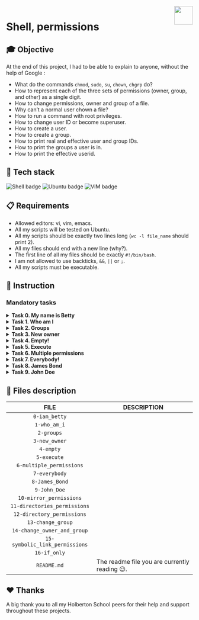 <img  height="50px" align="right" src="https://apply.holbertonschool.com/holberton-logo.png">

# Shell, permissions

## 🎓 Objective

At the end of this project, I had to be able to explain to anyone, without the help of Google :

- What do the commands `chmod`, `sudo`, `su`, `chown`, `chgrp` do?
- How to represent each of the three sets of permissions (owner, group, and other) as a single digit.
- How to change permissions, owner and group of a file.
- Why can’t a normal user chown a file?
- How to run a command with root privileges.
- How to change user ID or become superuser.
- How to create a user.
- How to create a group.
- How to print real and effective user and group IDs.
- How to print the groups a user is in.
- How to print the effective userid.

## 🔨 Tech stack

<p align="left">
    <img src="https://img.shields.io/badge/Shell-000000?logo=powerShell&logoColor=white&style=for-the-badge" alt="Shell badge">
    <img src="https://img.shields.io/badge/UBUNTU-e95420?logo=ubuntu&logoColor=white&style=for-the-badge" alt="Ubuntu badge">
    <img src="https://img.shields.io/badge/VIM-019733?logo=vim&logoColor=white&style=for-the-badge" alt="VIM badge">
<p>

## 📋 Requirements

- Allowed editors: vi, vim, emacs.
- All my scripts will be tested on Ubuntu.
- All my scripts should be exactly two lines long (`wc -l file_name` should print 2).
- All my files should end with a new line (why?).
- The first line of all my files should be exactly `#!/bin/bash`.
- I am not allowed to use backticks, `&&`, `||` or `;`.
- All my scripts must be executable.

## 📝 Instruction

### <span id="mandatory-tasks">Mandatory tasks</span>

<details>
	<summary>
		<b>Task 0. My name is Betty</b>
	</summary>
	<br>

Create a script that switches the current user to the user `betty`.
- You should use exactly 8 characters for your command (+1 character for the new line).
- You can assume that the user betty will exist when we will run your script.

```
julien@ubuntu:/tmp/h$ tail -1 0-iam_betty | wc -c
9
julien@ubuntu:/tmp/h$
```
#
**Repo:**
- GitHub repository: `holbertonschool-shell`.
- Directory: `permissions`.
- File: `0-iam_betty`.
<hr>
</details>

<details>
	<summary>
		<b>Task 1. Who am I</b>
	</summary>
	<br>

Write a script that prints the effective username of the current user.
```
julien@ubuntu:/tmp/h$ ./1-who_am_i
julien
julien@ubuntu:/tmp/h$ 
```
#
**Repo:**
- GitHub repository: `holbertonschool-shell`.
- Directory: `permissions`.
- File: `1-who_am_i`.
<hr>
</details>

<details>
	<summary>
		<b>Task 2. Groups</b>
	</summary>
	<br>

Write a script that prints all the groups the current user is part of.
```
julien@ubuntu:/tmp/h$ ./2-groups
julien adm cdrom sudo dip plugdev lpadmin sambashare
julien@ubuntu:/tmp/h$ 
```
Note: depending on the user, you will get a different output.
#
**Repo:**
- GitHub repository: `holbertonschool-shell`.
- Directory: `permissions`.
- File: `2-groups`.
<hr>
</details>

<details>
	<summary>
		<b>Task 3. New owner</b>
	</summary>
	<br>

Write a script that changes the owner of the file `hello` to the user `betty`.
```
julien@ubuntu:/tmp/h$ ls -l
total 4
-rwxrw-r-- 1 julien julien 30 Sep 20 14:23 3-new_owner
-rw-rw-r-- 1 julien julien  0 Sep 20 14:18 hello
julien@ubuntu:/tmp/h$ sudo ./3-new_owner 
julien@ubuntu:/tmp/h$ ls -l
total 4
-rwxrw-r-- 1 julien julien 30 Sep 20 14:23 3-new_owner
-rw-rw-r-- 1 betty  julien  0 Sep 20 14:18 hello
julien@ubuntu:/tmp/h$
```
#
**Repo:**
- GitHub repository: `holbertonschool-shell`.
- Directory: `permissions`.
- File: `3-new_owner`.
<hr>
</details>

<details>
	<summary>
		<b>Task 4. Empty!</b>
	</summary>
	<br>

Write a script that creates an empty file called `hello`.
#
**Repo:**
- GitHub repository: `holbertonschool-shell`.
- Directory: `permissions`.
- File: `4-empty`.
<hr>
</details>

<details>
	<summary>
		<b>Task 5. Execute</b>
	</summary>
	<br>

Write a script that adds execute permission to the owner of the file `hello`.
- The file `hello` will be in the working directory.
```julien@ubuntu:/tmp/h$ ls -l
total 8
-rwxrw-r-- 1 julien julien 28 Sep 20 14:26 5-execute
-rw-rw-r-- 1 julien julien 23 Sep 20 14:25 hello
julien@ubuntu:/tmp/h$ ./hello
bash: ./hello: Permission denied
julien@ubuntu:/tmp/h$ ./5-execute 
julien@ubuntu:/tmp/h$ ls -l
total 8
-rwxrw-r-- 1 julien julien 28 Sep 20 14:26 5-execute
-rwxrw-r-- 1 julien julien 23 Sep 20 14:25 hello
julien@ubuntu:/tmp/h$ 

```
#
**Repo:**
- GitHub repository: `holbertonschool-shell`.
- Directory: `permissions`.
- File: `5-execute`.
<hr>
</details>

<details>
	<summary>
		<b>Task 6. Multiple permissions</b>
	</summary>
	<br>

Write a script that adds execute permission to the owner and the group owner, and read permission to other users, to the file `hello`.
- The file `hello` will be in the working directory.
```
julien@ubuntu:/tmp/h$ ls -l
total 8
-rwxrw-r-- 1 julien julien 36 Sep 20 14:31 6-multiple_permissions
-rw-r----- 1 julien julien 23 Sep 20 14:25 hello
julien@ubuntu:/tmp/h$ ./6-multiple_permissions 
julien@ubuntu:/tmp/h$ ls -l
total 8
-rwxrw-r-- 1 julien julien 36 Sep 20 14:31 6-multiple_permissions
-rwxr-xr-- 1 julien julien 23 Sep 20 14:25 hello
julien@ubuntu:/tmp/h$ 
```
#
**Repo:**
- GitHub repository: `holbertonschool-shell`.
- Directory: `permissions`.
- File: `6-multiple_permissions`.
<hr>
</details>

<details>
	<summary>
		<b>Task 7. Everybody!</b>
	</summary>
	<br

Write a script that adds execution permission to the owner, the group owner and the other users, to the file `hello`.
- The file `hello` will be in the working directory.
- You are not allowed to use commas for this script.
```
julien@ubuntu:/tmp/h$ ls -l
total 8
-rwxrw-r-- 1 julien julien 28 Sep 20 14:35 7-everybody
-rw-r----- 1 julien julien 23 Sep 20 14:25 hello
julien@ubuntu:/tmp/h$ ./7-everybody 
julien@ubuntu:/tmp/h$ ls -l
total 8
-rwxrw-r-- 1 julien julien 28 Sep 20 14:35 7-everybody
-rwxr-x--x 1 julien julien 23 Sep 20 14:25 hello
julien@ubuntu:/tmp/h$ 
```
#
**Repo:**
- GitHub repository: `holbertonschool-shell`.
- Directory: `permissions`.
- File: `7-everybody`.
<hr>
</details>

<details>
	<summary>
		<b>Task 8. James Bond</b>
	</summary>
	<br

Write a script that sets the permission to the file `hello` as follows:
- Owner: no permission at all.
- Group: no permission at all.
- Other users: all the permissions.
The file `hello` will be in the working directory You are not allowed to use commas for this script.
```
julien@ubuntu:/tmp/h$ ls -l
total 8
-rwxrw-r-- 1 julien julien 28 Sep 20 14:40 8-James_Bond
-rwxr-x--x 1 julien julien 23 Sep 20 14:25 hello
julien@ubuntu:/tmp/h$ ./8-James_Bond 
julien@ubuntu:/tmp/h$ ls -l
total 8
-rwxrw-r-- 1 julien julien 28 Sep 20 14:40 8-James_Bond
-------rwx 1 julien julien 23 Sep 20 14:25 hello
julien@ubuntu:/tmp/h$ 
```
#
**Repo:**
- GitHub repository: `holbertonschool-shell`.
- Directory: `permissions`.
- File: `8-James_Bond`.
<hr>
</details>

<details>
	<summary>
		<b>Task 9. John Doe</b>
	</summary>
	<br

Write a script that sets the mode of the file `hello` to this:
```
-rwxr-x-wx 1 julien julien 23 Sep 20 14:25 hello
```
- The file `hello` will be in the working directory.
- You are not allowed to use commas for this script.
#
**Repo:**
- GitHub repository: `holbertonschool-shell`.
- Directory: `permissions`.
- File: `9-John_Doe`.
<hr>
</details>

## 📂 Files description

| **FILE** | **DESCRIPTION** |
| :-----: | ----- |
| `0-iam_betty` | |
| `1-who_am_i` | |
| `2-groups` | |
| `3-new_owner` | |
| `4-empty` | |
| `5-execute` | |
| `6-multiple_permissions` | |
| `7-everybody` | |
| `8-James_Bond` | |
| `9-John_Doe` | |
| `10-mirror_permissions` | |
| `11-directories_permissions` | |
| `12-directory_permissions` | |
| `13-change_group` | |
| `14-change_owner_and_group` | |
| `15-symbolic_link_permissions` | |
| `16-if_only` | |
| `README.md` | The readme file you are currently reading 😉. |



## ♥️ Thanks

A big thank you to all my Holberton School peers for their help and support throughout these projects.
